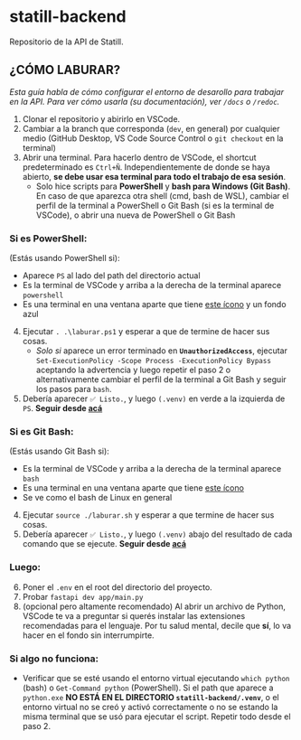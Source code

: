 # statill-backend
Repositorio de la API de Statill.

## ¿CÓMO LABURAR?
*Esta guía habla de cómo configurar el entorno de desarollo para trabajar en la API. Para ver cómo usarla (su documentación), ver `/docs` o `/redoc`.*

1. Clonar el repositorio y abirirlo en VSCode.
2. Cambiar a la branch que corresponda (`dev`, en general) por cualquier medio (GitHub Desktop, VS Code Source Control o `git checkout` en la terminal)
3. Abrir una terminal. Para hacerlo dentro de VSCode, el shortcut predeterminado es `Ctrl+Ñ`. Independientemente de donde se haya abierto, **se debe usar esa terminal para todo el trabajo de esa sesión**.
   * Solo hice scripts para **PowerShell** y **bash para Windows (Git Bash)**. En caso de que aparezca otra shell (cmd, bash de WSL), cambiar el perfil de la terminal a PowerShell o Git Bash (si es la terminal de VSCode), o abrir una nueva de PowerShell o Git Bash

### Si es PowerShell:
(Estás usando PowerShell si):
* Aparece `PS` al lado del path del directorio actual
* Es la terminal de VSCode y arriba a la derecha de la terminal aparece `powershell`
* Es una terminal en una ventana aparte que tiene [este ícono](https://upload.wikimedia.org/wikipedia/commons/2/2f/PowerShell_5.0_icon.png) y un fondo azul

4. Ejecutar `. .\laburar.ps1` y esperar a que de termine de hacer sus cosas.
    * *Solo si* aparece un error terminado en **`UnauthorizedAccess`**, ejecutar `Set-ExecutionPolicy -Scope Process -ExecutionPolicy Bypass` aceptando la advertencia y luego repetir el paso 2 o alternativamente cambiar el perfil de la terminal a Git Bash y seguir los pasos para `bash`.
5. Debería aparecer `✅ Listo.`, y luego `(.venv)` en verde a la izquierda de `PS`. **Seguir desde [acá](#luego)**



### Si es Git Bash:
(Estás usando Git Bash si):
* Es la terminal de VSCode y arriba a la derecha de la terminal aparece `bash`
* Es una terminal en una ventana aparte que tiene [este ícono](https://gitforwindows.org/img/gwindows_logo.png)
* Se ve como el bash de Linux en general

4. Ejecutar `source ./laburar.sh` y esperar a que termine de hacer sus cosas.
5. Debería aparecer `✅ Listo.`, y luego `(.venv)` abajo del resultado de cada comando que se ejecute. **Seguir desde [acá](#luego)**


### Luego:
6. Poner el `.env` en el root del directorio del proyecto.
7. Probar `fastapi dev app/main.py`
8. (opcional pero altamente recomendado) Al abrir un archivo de Python, VSCode te va a preguntar si querés instalar las extensiones recomendadas para el lenguaje. Por tu salud mental, decile que **sí**, lo va hacer en el fondo sin interrumpirte. 

### Si algo no funciona:
* Verificar que se esté usando el entorno virtual ejecutando `which python` (bash) o `Get-Command python` (PowerShell). Si el path que aparece a `python.exe` **NO ESTÁ EN EL DIRECTORIO `statill-backend/.venv`**, o el entorno virtual no se creó y activó correctamente o no se estando la misma terminal que se usó para ejecutar el script. Repetir todo desde el paso 2.

